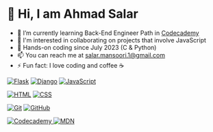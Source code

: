 # 👋 Hi, I am Ahmad Salar

- 🌱 I’m currently learning Back-End Engineer Path in [Codecademy](https://www.codecademy.com/profiles/2003salar)
- 👯 I'm interested in collaborating on projects that involve JavaScript
- 💬 Hands-on coding since July 2023 (C & Python)
- 📫 You can reach me at [salar.mansoori.1@gmail.com](mailto:salar.mansoori.1@gmail.com)
- ⚡ Fun fact: I love coding and coffee ☕ 


<a href="https://palletsprojects.com/p/flask/"><img alt="Flask" src="https://img.shields.io/badge/Flask-000000?style=for-the-badge&logo=flask&logoColor=white" /></a>
<a href="https://www.djangoproject.com/"><img alt="Django" src="https://img.shields.io/badge/Django-092E20?style=for-the-badge&logo=django&logoColor=white" /></a>
<a href="https://developer.mozilla.org/en-US/docs/Web/JavaScript"><img alt="JavaScript" src="https://img.shields.io/badge/JavaScript-F7DF1E?style=for-the-badge&logo=javascript&logoColor=black" /></a>

<a href="https://developer.mozilla.org/en-US/docs/Web/HTML"><img alt="HTML" src="https://img.shields.io/badge/HTML5-E34F26?style=for-the-badge&logo=html5&logoColor=white" /></a>
<a href="https://developer.mozilla.org/en-US/docs/Web/CSS"><img alt="CSS" src="https://img.shields.io/badge/CSS3-1572B6?style=for-the-badge&logo=css3&logoColor=white" /></a>

[![Git](https://img.shields.io/badge/Git-F05032?style=for-the-badge&logo=git&logoColor=white)](https://git-scm.com/)
[![GitHub](https://img.shields.io/badge/GitHub-181717?style=for-the-badge&logo=github&logoColor=white)](https://github.com/)


<a href="https://www.codecademy.com/profiles/2003salar"><img alt="Codecademy" src="https://img.shields.io/badge/Codecademy-FFF0E5?style=for-the-badge&logo=codecademy&logoColor=303347"/>
<a href="https://developer.mozilla.org/"><img alt="MDN" src="https://img.shields.io/badge/MDN-000000?style=for-the-badge&logo=mozilla&logoColor=white" /></a>

